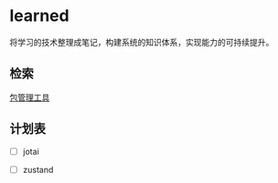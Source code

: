 # learned

将学习的技术整理成笔记，构建系统的知识体系，实现能力的可持续提升。

## 检索

[包管理工具](./包管理工具.md)



## 计划表

- [ ] jotai
- [ ] zustand

